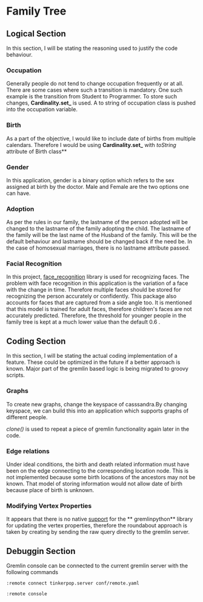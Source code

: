 # Family Tree

## Logical Section

In this section, I will be stating the reasoning used to justify the code behaviour.

### Occupation

Generally people do not tend to change occupation frequently or at all. There are some cases where such a transition is
mandatory. One such example is the transition from Student to Programmer. To store such changes, **Cardinality.set_** is
used. A to string of occupation class is pushed into the occupation variable.

### Birth

As a part of the objective, I would like to include date of births from multiple calendars. Therefore I would be using
**Cardinality.set_** with *toString* attribute of Birth class**

### Gender

In this application, gender is a binary option which refers to the sex assigned at birth by the doctor. Male and Female
are the two options one can have.

### Adoption

As per the rules in our family, the lastname of the person adopted will be changed to the lastname of the family
adopting the child. The lastname of the family will be the last name of the Husband of the family. This will be the
default behaviour and lastname should be changed back if the need be. In the case of homosexual marriages, there is no
lastname attribute passed.

### Facial Recognition

In this project, [face_recognition](https://pypi.org/project/face-recognition/) library is used for recognizing faces.
The problem with face recognition in this application is the variation of a face with the change in time. Therefore
multiple faces should be stored for recognizing the person accurately or confidently. This package also accounts for
faces that are captured from a side angle too. It is mentioned that this model is trained for adult faces, therefore
children's faces are not accurately predicted. Therefore, the threshold for younger people in the family tree is kept at
a much lower value than the default 0.6 .

## Coding Section

In this section, I will be stating the actual coding implementation of a feature. These could be optimized in the future
if a better approach is known. Major part of the gremlin based logic is being migrated to groovy scripts.

### Graphs

To create new graphs, change the keyspace of casssandra.By changing keyspace, we can build this into an application
which supports graphs of different people.

*clone()* is used to repeat a piece of gremlin functionality again later in the code.

### Edge relations

Under ideal conditions, the birth and death related information must have been on the edge connecting to the
corresponding location node. This is not implemented because some birth locations of the ancestors may not be known.
That model of storing information would not allow date of birth because place of birth is unknown.

### Modifying Vertex Properties

It appears that there is no native [support](https://github.com/pokitdok/gremlin-python/issues/16) for the **
gremlinpython** library for updating the vertex properties, therefore the roundabout approach is taken by creating by
sending the raw query directly to the gremlin server.

## Debuggin Section

Gremlin console can be connected to the current gremlin server with the following commands

```angular2html
:remote connect tinkerpop.server conf/remote.yaml

:remote console
```

